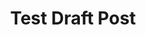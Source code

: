 ---
layout: post
title: "Test Draft Post"
modified: 2014-03-24 15:53:25 -0400
tags: [draft post, test]
image:
  feature:
  credit:
  creditlink:
comments:
share:
---